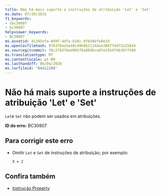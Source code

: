 ```yaml
---
title: Não há mais suporte a instruções de atribuição 'Let' e 'Set'
ms.date: 07/20/2015
f1_keywords:
- vbc30807
- bc30807
helpviewer_keywords:
- BC30807
ms.assetid: 41345efa-0d9f-4dfa-b16c-0f649efe8e24
ms.openlocfilehash: 9763f0aa5e48c49b8b1114dae388f7dd72a15834
ms.sourcegitcommit: f8c270376ed905f6a8896ce0fe25b4f4b38ff498
ms.translationtype: MT
ms.contentlocale: pt-BR
ms.lasthandoff: 06/04/2020
ms.locfileid: "84412280"
---
```

# <a name="let-and-set-assignment-statements-are-no-longer-supported"></a>Não há mais suporte a instruções de atribuição 'Let' e 'Set'
`Let`e `Set` não podem ser usados em atribuições.  
  
 **ID do erro:** BC30807  
  
## <a name="to-correct-this-error"></a>Para corrigir este erro  
  
- Omitir `Let` e `Set` de instruções de atribuição; por exemplo:  
  
     `X = 2`  
  
## <a name="see-also"></a>Confira também

- [Instrução Property](../language-reference/statements/property-statement.md)
